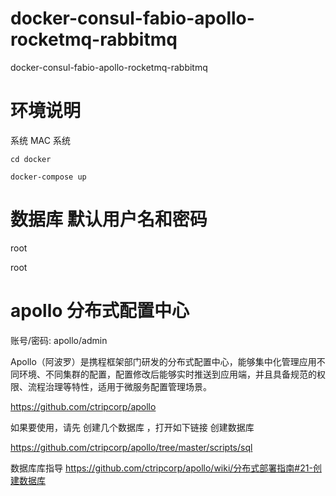 # docker-consul-fabio-apollo-rocketmq-rabbitmq
docker-consul-fabio-apollo-rocketmq-rabbitmq


# 环境说明
系统 MAC 系统



```shell
cd docker

docker-compose up

```


# 数据库 默认用户名和密码
root

root

# apollo 分布式配置中心
账号/密码: apollo/admin


Apollo（阿波罗）是携程框架部门研发的分布式配置中心，能够集中化管理应用不同环境、不同集群的配置，配置修改后能够实时推送到应用端，并且具备规范的权限、流程治理等特性，适用于微服务配置管理场景。

https://github.com/ctripcorp/apollo


如果要使用，请先 创建几个数据库 ，打开如下链接 创建数据库

https://github.com/ctripcorp/apollo/tree/master/scripts/sql

数据库库指导  https://github.com/ctripcorp/apollo/wiki/分布式部署指南#21-创建数据库


